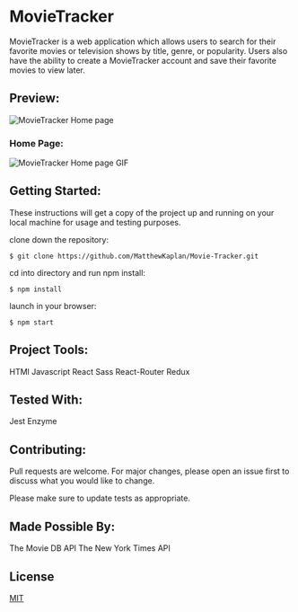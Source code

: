 # MovieTracker

MovieTracker is a web application which allows users to search for their favorite movies or television shows by title, genre, or popularity. Users also have the ability to create a MovieTracker account and save their favorite movies to view later.

## Preview: 

<img src="src/assets/media/MovieTracker-HomePage.jpg" alt="MovieTracker Home page">

### Home Page:

<img src="https://media.giphy.com/media/W5C3obWhuNT07baAnw/giphy-downsized-large.gif" alt="MovieTracker Home page GIF">

## Getting Started:

These instructions will get a copy of the project up and running on your local machine for usage and testing purposes.

clone down the repository:
```
$ git clone https://github.com/MatthewKaplan/Movie-Tracker.git
```

cd into directory and run npm install:
```
$ npm install
```

launch in your browser:
```
$ npm start
```

## Project Tools:
HTMl
Javascript
React
Sass
React-Router
Redux

## Tested With:
Jest
Enzyme

## Contributing:

Pull requests are welcome. For major changes, please open an issue first to discuss what you would like to change.

Please make sure to update tests as appropriate.

## Made Possible By: 

The Movie DB API
The New York Times API

## License

[MIT](https://choosealicense.com/licenses/mit/)
